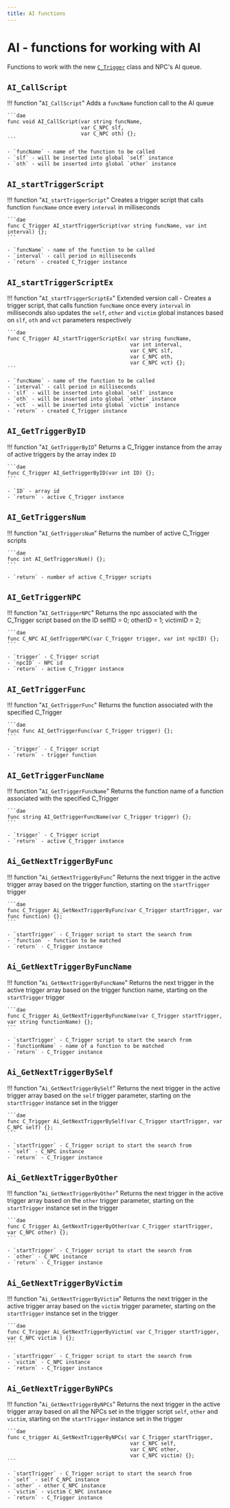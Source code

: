 ```yaml
---
title: AI functions
---
```

# AI - functions for working with AI
Functions to work with the new [`C_Trigger`](../classes/c_trigger.md) class and NPC's AI queue.

## `AI_CallScript`
!!! function "`AI_CallScript`"
    Adds a `funcName` function call to the AI queue

    ```dae
    func void AI_CallScript(var string funcName,
                            var C_NPC slf,
                            var C_NPC oth) {};
    ```

    - `funcName` - name of the function to be called
    - `slf` - will be inserted into global `self` instance
    - `oth` - will be inserted into global `other` instance

## `AI_startTriggerScript`
!!! function "`AI_startTriggerScript`"
    Creates a trigger script that calls function `funcName` once every `interval` in milliseconds

    ```dae
    func C_Trigger AI_startTriggerScript(var string funcName, var int interval) {};
    ```

    - `funcName` - name of the function to be called
    - `interval` - call period in milliseconds
    - `return` - created C_Trigger instance

## `AI_startTriggerScriptEx`
!!! function "`AI_startTriggerScriptEx`"
    Extended version call - Creates a trigger script, that calls function `funcName` once every `interval` in milliseconds also updates the `self`, `other` and `victim` global instances based on `slf`, `oth` and `vct` parameters respectively

    ```dae
    func C_Trigger AI_startTriggerScriptEx( var string funcName,
                                            var int interval,
                                            var C_NPC slf,
                                            var C_NPC oth,
                                            var C_NPC vct) {};
    ```

    - `funcName` - name of the function to be called
    - `interval` - call period in milliseconds
    - `slf` - will be inserted into global `self` instance
    - `oth` - will be inserted into global `other` instance
    - `vct` - will be inserted into global `victim` instance
    - `return` - created C_Trigger instance

## `AI_GetTriggerByID`
!!! function "`AI_GetTriggerByID`"
    Returns a C_Trigger instance from the array of active triggers by the array index `ID`

    ```dae
    func C_Trigger AI_GetTriggerByID(var int ID) {};
    ```

    - `ID` - array id
    - `return` - active C_Trigger instance

## `AI_GetTriggersNum`
!!! function "`AI_GetTriggersNum`"
    Returns the number of active C_Trigger scripts

    ```dae
    func int AI_GetTriggersNum() {};
    ```

    - `return` - number of active C_Trigger scripts

## `AI_GetTriggerNPC`
!!! function "`AI_GetTriggerNPC`"
    Returns the npc associated with the C_Trigger script based on the ID
    selfID   = 0;
    otherID  = 1;
    victimID = 2;

    ```dae
    func C_NPC AI_GetTriggerNPC(var C_Trigger trigger, var int npcID) {};
    ```

    - `trigger` - C_Trigger script
    - `npcID` - NPC id
    - `return` - active C_Trigger instance

## `AI_GetTriggerFunc`
!!! function "`AI_GetTriggerFunc`"
    Returns the function associated with the specified C_Trigger

    ```dae
    func func AI_GetTriggerFunc(var C_Trigger trigger) {};
    ```

    - `trigger` - C_Trigger script
    - `return` - trigger function

## `AI_GetTriggerFuncName`
!!! function "`AI_GetTriggerFuncName`"
    Returns the function name of a function associated with the specified C_Trigger

    ```dae
    func string AI_GetTriggerFuncName(var C_Trigger trigger) {};
    ```

    - `trigger` - C_Trigger script
    - `return` - active C_Trigger instance

## `Ai_GetNextTriggerByFunc`
!!! function "`Ai_GetNextTriggerByFunc`"
    Returns the next trigger in the active trigger array based on the trigger function,
    starting on the `startTrigger` trigger

    ```dae
    func C_Trigger Ai_GetNextTriggerByFunc(var C_Trigger startTrigger, var func function) {};
    ```

    - `startTrigger` - C_Trigger script to start the search from
    - `function` - function to be matched
    - `return` - C_Trigger instance

## `Ai_GetNextTriggerByFuncName`
!!! function "`Ai_GetNextTriggerByFuncName`"
    Returns the next trigger in the active trigger array based on the trigger function
    name, starting on the `startTrigger` trigger

    ```dae
    func C_Trigger Ai_GetNextTriggerByFuncName(var C_Trigger startTrigger, var string functionName) {};
    ```

    - `startTrigger` - C_Trigger script to start the search from
    - `functionName` - name of a function to be matched
    - `return` - C_Trigger instance

## `Ai_GetNextTriggerBySelf`
!!! function "`Ai_GetNextTriggerBySelf`"
    Returns the next trigger in the active trigger array based on the `self` trigger
    parameter, starting on the `startTrigger` instance set in the trigger

    ```dae
    func C_Trigger Ai_GetNextTriggerBySelf(var C_Trigger startTrigger, var C_NPC self) {};
    ```

    - `startTrigger` - C_Trigger script to start the search from
    - `self` - C_NPC instance
    - `return` - C_Trigger instance

## `Ai_GetNextTriggerByOther`
!!! function "`Ai_GetNextTriggerByOther`"
    Returns the next trigger in the active trigger array based on the `other` trigger
    parameter, starting on the `startTrigger` instance set in the trigger

    ```dae
    func C_Trigger Ai_GetNextTriggerByOther(var C_Trigger startTrigger, var C_NPC other) {};
    ```

    - `startTrigger` - C_Trigger script to start the search from
    - `other` - C_NPC instance
    - `return` - C_Trigger instance

## `Ai_GetNextTriggerByVictim`
!!! function "`Ai_GetNextTriggerByVictim`"
    Returns the next trigger in the active trigger array based on the `victim` trigger
    parameter, starting on the `startTrigger` instance set in the trigger

    ```dae
    func C_Trigger Ai_GetNextTriggerByVictim( var C_Trigger startTrigger, var C_NPC victim ) {};
    ```

    - `startTrigger` - C_Trigger script to start the search from
    - `victim` - C_NPC instance
    - `return` - C_Trigger instance

## `Ai_GetNextTriggerByNPCs`
!!! function "`Ai_GetNextTriggerByNPCs`"
    Returns the next trigger in the active trigger array based on all the NPCs
    set in the trigger script `self`, `other` and `victim`,
    starting on the `startTrigger` instance set in the trigger

    ```dae
    func c_trigger Ai_GetNextTriggerByNPCs( var C_Trigger startTrigger,
                                            var C_NPC self,
                                            var C_NPC other,
                                            var C_NPC victim) {};
    ```

    - `startTrigger` - C_Trigger script to start the search from
    - `self` - self C_NPC instance
    - `other` - other C_NPC instance
    - `victim` - victim C_NPC instance
    - `return` - C_Trigger instance
